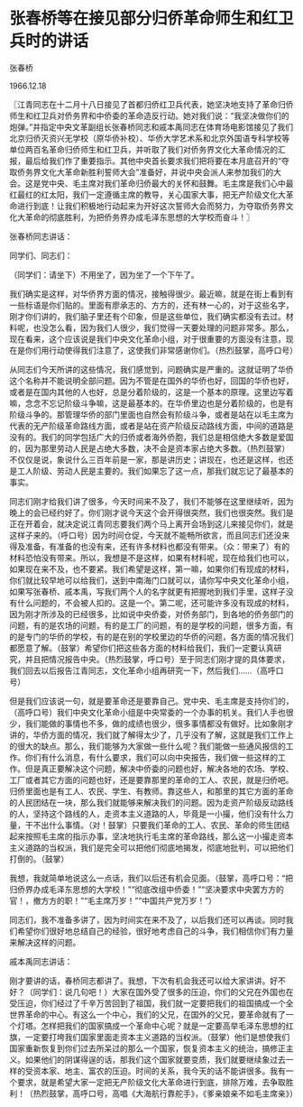 # 张春桥等在接见部分归侨革命师生和红卫兵时的讲话

张春桥

1966.12.18

〖江青同志在十二月十八日接见了首都归侨红卫兵代表，她坚决地支持了革命归侨师生和红卫兵对侨务界和中侨委的革命造反行动。她对我们说：“我坚决做你们的炮弹。”并指定中央文革副组长张春桥同志和戚本禹同志在体育场电影馆接见了我们北京归侨灭资兴无学校（原华侨补校）、华侨大学艺术系和北京外国语专科学校等单位两百名革命归侨师生和红卫兵，并听取了我们对侨务界文化大革命情况的汇报，最后给我们作了重要指示。其他中央首长要求我们把将要在本月底召开的“夺取侨务界文化大革命新胜利誓师大会”准备好，并说中央会派人来参加我们的大会。这是党中央、毛主席对我们革命归侨最大的关怀和鼓舞。毛主席是我们心中最红最红的红太阳，我们一定遵循主席的教导，关心国家大事，把无产阶级文化大革命进行到底！让我们积极地行动起来为开好这次誓师大会而努力，为夺取侨务界文化大革命的彻底胜利，为把侨务界办成毛泽东思想的大学校而奋斗！〗

张春桥同志讲话：

同学们、同志们：

（同学们：请坐下）不用坐了，因为坐了一个下午了。

我们确实是这样，对华侨界方面的情况，接触得很少。最近嘛，就是在街上看到有一些标语是你们贴的。里面有廖承志的、方方的，还有林一心的，对于这些名字，刚才你们讲的，我们脑子里还有个印象，但是这些单位，我们确实都没有去过。材料呢，也没怎么看，因为我们人很少，我们觉得一天要处理的问题非常多。那么，现在看来，这个应该说是我们中央文化革命小组，对于很重要的方面没有注意，现在是你们用行动使得我们注意了，这使我们非常感谢你们。（热烈鼓掌，高呼口号）

从同志们今天所讲的这些情况，我们感觉到，问题确实是严重的。这就证明了华侨这个名称并不能说明全部问题。因为不管是在国外的华侨也好，回国的华侨也好，或者是在国内其他的人也好，总是分着阶级的，这是一个基本的原理。这里边写着嘛，念念不忘记阶级斗争嘛，这是最基本的。在华侨里边也是分着阶级的，也是有阶级斗争的。那管理华侨的部门里面也自然会有阶级斗争，或者是站在以毛主席为代表的无产阶级革命路线方面，或者是站在资产阶级反动路线方面，中间的道路是没有的。我们的同学包括广大的归侨或者海外侨胞，我们总是相信绝大多数是爱国的，因为那里劳动人民是占绝大多数，决不会是资本家占绝大多数。（热烈鼓掌）不仅仅是说，象说什么三百年前是一家，那是讲历史；讲现在，也还是这样，也还是工人阶级、劳动人民是主要的。我们如果忘了这一点，那我们就忘记了最基本的事实。

同志们刚才给我们讲了很多，今天时间来不及了，我们不能够在这里继续听，因为晚上的会已经约好了。你们刚才说今天这个会开得很突然，我们也很突然。我们是正在开着会，就决定说江青同志要我们两个马上离开会场到这儿来接见你们，就是这样子来的。（呼口号）因为时间仓促，今天就不能畅所欲言，而且同志们还没来得及准备，有准备的也没有来，还有许多材料也都没有带来。（众：带来了）有的材料恐怕没有带来。所以，我想是不是这样，如果有材料呢，现在给我们也可以，如果现在来不及，也不要紧。我们希望是这样，第一嘛，如果你们有现成的材料，你们就比较早地可以给我们，送到中南海门口就可以，请你写中央文化革命小组，如果写张春桥、戚本禹，写我们两个人的名字就更有把握地到我们手里，这样子没有什么问题的，不会被人扣的。这是一个。第二呢，还可能许多没有现成的材料，因为刚才所涉及的已经很多，比如说中央侨委，对侨务部门，到各地的侨务部门的问题，有的是农场的问题，有的是工厂的问题，有的是学校的问题，很多方面，有的是专门的华侨的学校，有的是在别的学校里边的华侨的问题，各方面的情况我们都愿意了解。（鼓掌）希望你们把这些各方面的材料给我们，我们一定要认真研究，并且把情况报告中央。（热烈鼓掌，呼口号）至于同志们刚才提的具体要求，我们回去以后报告江青同志，文化革命小组再研究一下，然后我们……（高呼口号）

但是我们应该说一句，就是要革命还是要靠自己。党中央、毛主席是支持你们的，（高呼口号）我们中央文化革命小组是中央常委的一个办事的机关。我们人手也很少，我们能做的事情也不多，做的成绩也很少，很多事情都没有做好。比如象刚才讲的，华侨方面的情况，我们就了解得太少了，几乎没有了解，这就是我们工作上的很大的缺点。那么，我们能够为大家做一些什么呢？我们能做一些通风报信的工作。你们有什么消息，有什么要求，我们可以向中央报告，我们做一些这样的工作。但是真正要解决这个问题，解决中侨委的问题也好，解决各地的农场、学校、工厂或者其它方面的问题也好，还是要靠那里的革命的工人、农民，就是归侨吧。归侨里面也是有工人、农民、学生、有教师。靠这些人，和那里的其它方面的革命的人民团结在一块，那么我们就能够来解决我们的问题。因为走资产阶级反动路线的人，坚持这个路线的人，走资本主义道路的人，毕竟是一小撮，他们没有什么力量，干不出什么事情。（对！鼓掌）只要我们革命的工人、农民、革命的师生团结起来按照毛主席的指示办事，坚决地执行毛主席的革命路线，那么这一小撮走资本主义道路的当权派，我们是完全可以把他们彻底地揭发，彻底地批判，可以把他们打倒的。（鼓掌）

我想，我就简单地说这么一点话，我们以后还有机会见面。（鼓掌，高呼口号：“把归侨界办成毛泽东思想的大学校！”“彻底改组中侨委！”“坚决要求中央罢方方的官！，撤方方的职！”“毛主席万岁！”“中国共产党万岁！”）

同志们，我不准备多讲了，因为时间实在来不及了，以后我们还可以再谈。同时我们希望你们很好地总结自己的经验，很好地考虑自己的斗争，我们相信你们有力量来解决这样的问题。

戚本禹同志讲话：

刚才要讲的话，春桥同志都讲了。我想，下次有机会我还可以给大家讲讲。好不好？（同学们：说几句吧！）大家在国外受了很多的压迫，你们的父兄在外国也在受压迫，你们经过了千辛万苦回到了祖国，我们就一定要把我们的祖国搞成一个全世界革命的中心。有这么一个中心，我们的父兄，在国外的父兄，要革命就有了一个灯塔。怎样把我们的国家搞成一个革命中心呢？就是一定要高举毛泽东思想的红旗，一定要打垮我们国家里面走资本主义道路的当权派。（鼓掌）他们是想使我们国家重新恢复到你们过去所呆过的那么一个国家，恢复资本主义的统治，搞修正主义。如果他们的阴谋得逞的话，那我们这个国家就要变质，我们就要继续象过去一样的受资本家、地主、富农的压迫。时间的关系，我今天的话不能讲很多。我有一个要求，就是希望大家一定把无产阶级文化大革命进行到底，排除万难，去争取胜利！（热烈鼓掌，高呼口号，高唱《大海航行靠舵手》，《爹亲娘亲不如毛主席亲》）